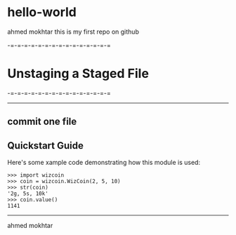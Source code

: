 # hello-world
ahmed mokhtar
this is my first repo on github

-=-=-=-=-=-=-=-=-=-=-=-=-=-=-=
# Unstaging a Staged File
-=-=-=-=-=-=-=-=-=-=-=-=-=-=-=


-----------
commit one file
-----------

Quickstart Guide
----------------

Here's some xample code demonstrating how this module is used:

    >>> import wizcoin
    >>> coin = wizcoin.WizCoin(2, 5, 10)
    >>> str(coin)
    '2g, 5s, 10k'
    >>> coin.value()
    1141
--------------
ahmed mokhtar
